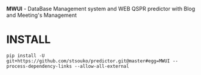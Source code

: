 **MWUI** - DataBase Management system and WEB QSPR predictor with Blog and Meeting's Management

INSTALL
=======

    pip install -U git+https://github.com/stsouko/predictor.git@master#egg=MWUI --process-dependency-links --allow-all-external


